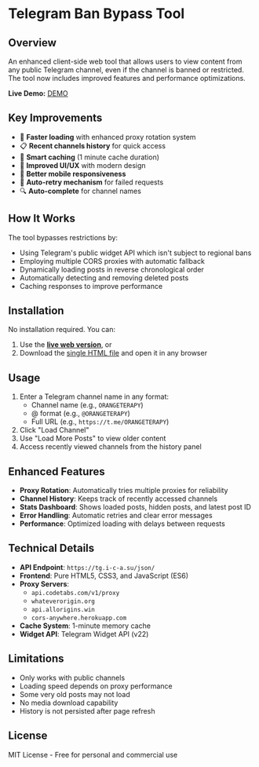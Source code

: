 # Telegram Ban Bypass Tool

## Overview
An enhanced client-side web tool that allows users to view content from any public Telegram channel, even if the channel is banned or restricted. The tool now includes improved features and performance optimizations.

**Live Demo:** [DEMO](https://franbar1966.github.io/Telegram-Ban-Bypass/public/)

## Key Improvements
- 🚀 **Faster loading** with enhanced proxy rotation system
- 📋 **Recent channels history** for quick access
- 💾 **Smart caching** (1 minute cache duration)
- 🎨 **Improved UI/UX** with modern design
- 📱 **Better mobile responsiveness**
- 🔄 **Auto-retry mechanism** for failed requests
- 🔍 **Auto-complete** for channel names

## How It Works
The tool bypasses restrictions by:
- Using Telegram's public widget API which isn't subject to regional bans
- Employing multiple CORS proxies with automatic fallback
- Dynamically loading posts in reverse chronological order
- Automatically detecting and removing deleted posts
- Caching responses to improve performance

## Installation
No installation required. You can:
1. Use the **[live web version](https://franbar1966.github.io/Telegram-Ban-Bypass/public/)**, or
2. Download the [single HTML file](https://github.com/FranBar1966/Telegram-Ban-Bypass/blob/master/public/index.html) and open it in any browser

## Usage
1. Enter a Telegram channel name in any format:
   - Channel name (e.g., `ORANGETERAPY`)
   - @ format (e.g., `@ORANGETERAPY`)
   - Full URL (e.g., `https://t.me/ORANGETERAPY`)
2. Click "Load Channel"
3. Use "Load More Posts" to view older content
4. Access recently viewed channels from the history panel

## Enhanced Features
- **Proxy Rotation**: Automatically tries multiple proxies for reliability
- **Channel History**: Keeps track of recently accessed channels
- **Stats Dashboard**: Shows loaded posts, hidden posts, and latest post ID
- **Error Handling**: Automatic retries and clear error messages
- **Performance**: Optimized loading with delays between requests

## Technical Details
- **API Endpoint**: `https://tg.i-c-a.su/json/`
- **Frontend**: Pure HTML5, CSS3, and JavaScript (ES6)
- **Proxy Servers**:
  - `api.codetabs.com/v1/proxy`
  - `whateverorigin.org`
  - `api.allorigins.win`
  - `cors-anywhere.herokuapp.com`
- **Cache System**: 1-minute memory cache
- **Widget API**: Telegram Widget API (v22)

## Limitations
- Only works with public channels
- Loading speed depends on proxy performance
- Some very old posts may not load
- No media download capability
- History is not persisted after page refresh

## License
MIT License - Free for personal and commercial use
